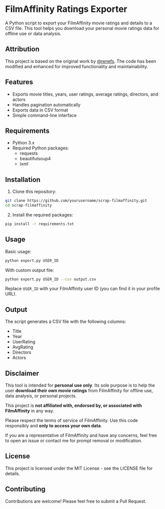 # FilmAffinity Ratings Exporter

A Python script to export your FilmAffinity movie ratings and details to a CSV file. This tool helps you download your personal movie ratings data for offline use or data analysis.

## Attribution

This project is based on the original work by [@renefs](https://gist.github.com/renefs/a10a3e9f17b30edf431619ddcc629f2e). The code has been modified and enhanced for improved functionality and maintainability.

## Features

- Exports movie titles, years, user ratings, average ratings, directors, and actors
- Handles pagination automatically
- Exports data in CSV format
- Simple command-line interface

## Requirements

- Python 3.x
- Required Python packages:
  - requests
  - beautifulsoup4
  - lxml

## Installation

1. Clone this repository:
```bash
git clone https://github.com/yourusername/scrap-filmaffinity.git
cd scrap-filmaffinity
```

2. Install the required packages:
```bash
pip install -r requirements.txt
```

## Usage

Basic usage:
```bash
python export.py USER_ID
```

With custom output file:
```bash
python export.py USER_ID --csv output.csv
```

Replace `USER_ID` with your FilmAffinity user ID (you can find it in your profile URL).

## Output

The script generates a CSV file with the following columns:
- Title
- Year
- UserRating
- AvgRating
- Directors
- Actors

## Disclaimer

This tool is intended for **personal use only**. Its sole purpose is to help the user **download their own movie ratings** from FilmAffinity for offline use, data analysis, or personal projects.

This project is **not affiliated with, endorsed by, or associated with FilmAffinity** in any way.

Please respect the terms of service of FilmAffinity. Use this code responsibly and **only to access your own data**.

If you are a representative of FilmAffinity and have any concerns, feel free to open an issue or contact me for prompt removal or modification.

## License

This project is licensed under the MIT License - see the LICENSE file for details.

## Contributing

Contributions are welcome! Please feel free to submit a Pull Request. 